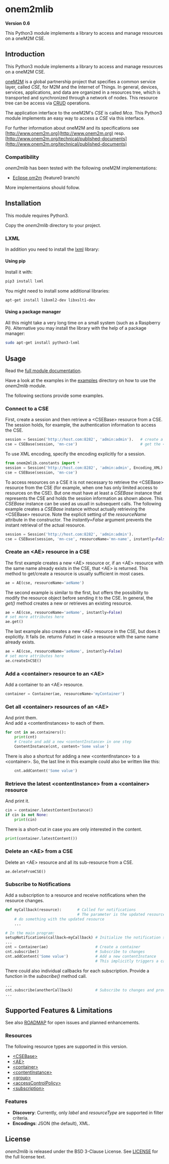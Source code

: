 # onem2mlib
**Version 0.6**

This Python3 module implements a library to access and manage resources on a oneM2M CSE.

## Introduction

This Python3 module implements a library to access and manage resources on a oneM2M CSE.

[oneM2M](http://www.onem2m.org) is a global partnership project that specifies a common service layer, called *CSE*, for M2M and the Internet of Things. In general, devices, services, applications, and data are organized in a resources tree, which is transported and synchronized through a network of nodes. This resource tree can be access via [CRUD](https://en.wikipedia.org/wiki/Create,_read,_update_and_delete) operations. 

The application interface to the oneM2M's *CSE* is called *Mca*. This Python3 module implements an easy way to access a *CSE* via this interface.

For further information about oneM2M and its specifications see [http://www.onem2m.org](http://www.onem2m.org) resp. [http://www.onem2m.org/technical/published-documents](http://www.onem2m.org/technical/published-documents)

### Compatibility

*onem2mlib* has been tested with the following oneM2M implementations:

-  [Eclipse om2m](http://www.eclipse.org/om2m/) (feature0 branch)

More implementaions should follow.

## Installation

This module requires Python3.

Copy the *onem2mlib* directory to your project.

### LXML
In addition you need to install the [lxml](http://lxml.de) library:

#### Using pip
Install it with:

```bash
pip3 install lxml
```

You might need to install some additional libraries:

```bash
apt-get install libxml2-dev libxslt1-dev
```

#### Using a package manager
All this might take a very long time on a small system (such as a Raspberry Pi). Alternative you may install the library with the help of a package manager:

```bash
sudo apt-get install python3-lxml
```


## Usage

Read the [full module documentation](http://htmlpreview.github.io/?https://raw.githubusercontent.com/ankraft/onem2mlib/master/doc/onem2mlib/index.html).

Have a look at the examples in the [examples](./examples) directory on how to use the *onem2mlib* module.

The following sections provide some examples.

### Connect to a CSE

First, create a session and then retrieve a &lt;CSEBase> resource from a CSE. The session holds, for example, the authentication information to access the CSE.

```python
session = Session('http://host.com:8282', 'admin:admin').   # create a session
cse = CSEBase(session, 'mn-cse')                            # get the <CSEBase> resource
```

To use XML encoding, specify the encoding explicitly for a session.

```python
from onem2mlib.constants import *
session = Session('http://host.com:8282', 'admin:admin', Encoding_XML).   # create a session with XML encoding
cse = CSEBase(session, 'mn-cse')                                          # get the <CSEBase> resource
```

To access resources on a CSE it is not necessary to retrieve the &lt;CSEBase> resource from the CSE (for example, when one has only limited access to resources on the CSE). But one must have at least a *CSEBase* instance that represents the CSE and holds the session information as shown above. This *CSEBase* instance can be used as usuall in subsequent calls.
The following example creates a *CSEBase* instance without actually retrieving the &lt;CSEBase> resource. Note the explicit setting of the *resourceName* attribute in the constructor. The *instantly=False* argument prevents the instant retrieval of the actual resource.

```python
session = Session('http://host.com:8282', 'admin:admin').                 # create a session
cse = CSEBase(session, 'mn-cse', resourceName='mn-name', instantly=False) # create a CSEBase object, without retrieving it
```

### Create an &lt;AE> resource in a CSE

The first example creates a new &lt;AE> resource or, if an &lt;AE> resource with the same name already exists in the CSE, that &lt;AE> is returned. This method to get/create a resource is usually sufficient in most cases.

```python
ae = AE(cse, resourceName='aeName')
```

The second example is similar to the first, but offers the possibility to modify the resource object before sending it to the CSE.
In general, the *get()* method creates a new or retrieves an existing resource.

```python
ae = AE(cse, resourceName='aeName', instantly=False)
# set more attributes here
ae.get()
```

The last example also creates a new &lt;AE> resource in the CSE, but does it explicitly. It fails (ie. returns *False*) in case a resource with the same name already exists.

```python
ae = AE(cse, resourceName='aeName', instantly=False)
# set more attributes here
ae.createInCSE()
```

### Add a &lt;container> resource to an &lt;AE>
Add a container to an &lt;AE> resource.

```python
container = Container(ae, resourceName='myContainer')
```

### Get all &lt;container> resources of an &lt;AE>
And print them.  
And add a &lt;contentInstances> to each of them.
	
```python
for cnt in ae.containers():
	print(cnt)
	# Create and add a new <contentInstance> in one step 
	ContentInstance(cnt, content='Some value')    
```

There is also a  shortcut for adding a new &lt;contentInstance> to a &lt;container>. So, the last line in this example could also be written like this:

```python
	cnt.addContent('Some value')
``` 
### Retrieve the latest &lt;contentInstance> from a &lt;container> resource
And print it.

```python 
cin = container.latestContentInstance()
if cin is not None:
	print(cin)
```

There is a short-cut in case you are only interested in the content.

```python 
print(container.latestContent())
```

### Delete an &lt;AE> from a CSE
Delete an &lt;AE> resource and all its sub-resource from a CSE.

	ae.deleteFromCSE()

### Subscribe to Notifications
Add a subscription to a resource and receive notifications when the resource changes.

```python
def myCallback(resource):		# Called for notifications
								# The parameter is the updated resource
	# do something with the updated resource
	...

# In the main program:
setupNotifications(callback=myCallback) # Initialize the notification sub-module
...
cnt = Container(ae)                     # Create a container
cnt.subscribe()                         # Subscribe to changes
cnt.addContent('Some value')            # Add a new contentInstance
                                        # This implicitly triggers a call to 'myCallback'
```

There could also individual callbacks for each subscription. Provide a function in the *subscribe()* method call.

```python
...
cnt.subscribe(anotherCallback)          # Subscribe to changes and provide a different callback function
...
```




## Supported Features & Limitations

See also [ROADMAP](ROADMAP.md) for open issues and planned enhancements.

### Resources
The following resource types are supported in this version.

- [&lt;CSEBase>](http://htmlpreview.github.io/?https://raw.githubusercontent.com/ankraft/onem2mlib/master/doc/onem2mlib/resources.m.html#onem2mlib.resources.CSEBase)
- [&lt;AE>](http://htmlpreview.github.io/?https://raw.githubusercontent.com/ankraft/onem2mlib/master/doc/onem2mlib/resources.m.html#onem2mlib.resources.AE)
- [&lt;container>](http://htmlpreview.github.io/?https://raw.githubusercontent.com/ankraft/onem2mlib/master/doc/onem2mlib/resources.m.html#onem2mlib.resources.Container)
- [&lt;contentInstance>](http://htmlpreview.github.io/?https://raw.githubusercontent.com/ankraft/onem2mlib/master/doc/onem2mlib/resources.m.html#onem2mlib.resources.ContentInstance)
- [&lt;group>](http://htmlpreview.github.io/?https://raw.githubusercontent.com/ankraft/onem2mlib/master/doc/onem2mlib/resources.m.html#onem2mlib.resources.Group)
- [&lt;accessControlPolicy>](http://htmlpreview.github.io/?https://raw.githubusercontent.com/ankraft/onem2mlib/master/doc/onem2mlib/resources.m.html#onem2mlib.resources.AccessControlPolicy)
- [&lt;subscription>](http://htmlpreview.github.io/?https://raw.githubusercontent.com/ankraft/onem2mlib/master/doc/onem2mlib/resources.m.html#onem2mlib.resources.Subscription)

### Features
- **Discovery**: 
Currently, only *label* and *resourceType* are supported in filter criteria.
- **Encodings**:
JSON (the default), XML.

## License

*onem2mlib* is released under the BSD 3-Clause License. 
See [LICENSE](./LICENSE) for the full license text.
